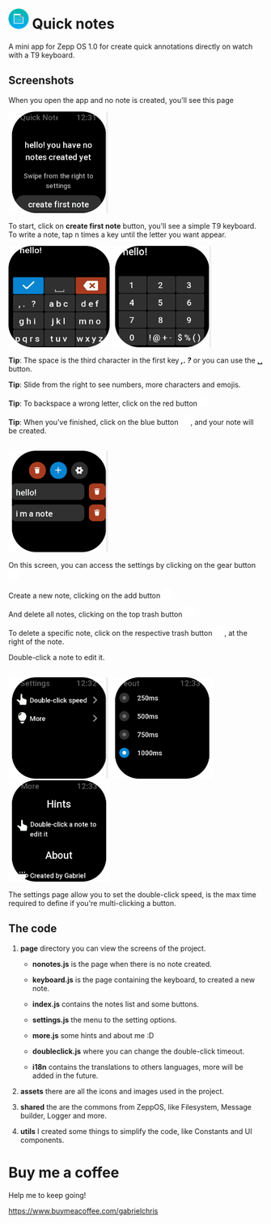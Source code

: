 # <img src="screenshots/icon.png" width="40" height="40"> Quick notes

A mini app for Zepp OS 1.0 for create quick annotations directly on watch with a T9 keyboard.

## Screenshots

When you open the app and no note is created, you'll see this page

<img src="screenshots/en_US/firstpage.png" width="200" height="200">

<br>

To start, click on **create first note** button, you'll see a simple T9 keyboard. To write a note, tap n times a key until the letter you want appear.


<img src="screenshots/en_US/keyboard.png" width="200" height="200">
<img src="screenshots/en_US/numberkeyboard.png" width="200" height="200">

**Tip**: The space is the third character in the first key ***,. ?*** or you can use the **␣** button.

**Tip**: Slide from the right to see numbers, more characters and emojis.

**Tip**: To backspace a wrong letter, click on the red button <img src="assets/336x384-gts-4-mini/ic_delete_64.png" width="20" height="20">

**Tip**: When you've finished, click on the blue button <img src="assets/336x384-gts-4-mini/ic_confirm_52px.png" width="20" height="20">, and your note will be created.

<br>

<img src="screenshots/en_US/noteslist.png" width="200" height="200">

On this screen, you can access the settings by clicking on the gear button <img src="assets/336x384-gts-4-mini/ic_sys_32px.png" width="20" height="20">

Create a new note, clicking on the add button <img src="assets/336x384-gts-4-mini/ic_add_50px.png" width="20" height="20">

And delete all notes, clicking on the top trash button <img src="assets/336x384-gts-4-mini/ic_del_50px.png" width="20" height="20">

To delete a specific note, click on the respective trash button <img src="assets/336x384-gts-4-mini/ic_del_50px.png" width="20" height="20">, at the right of the note.

Double-click a note to edit it.

<br>

<img src="screenshots/en_US/settings.png" width="200" height="200">
<img src="screenshots/en_US/timeout.png" width="200" height="200">
<img src="screenshots/en_US/more.png" width="200" height="200">

The settings page allow you to set the double-click speed, is the max time required to define if you're multi-clicking a button.

## The code

1. **page** directory you can view the screens of the project.

    - **nonotes.js** is the page when there is no note created.

    - **keyboard.js** is the page containing the keyboard, to created a new note.

    - **index.js** contains the notes list and some buttons.

    - **settings.js** the menu to the setting options.

    - **more.js** some hints and about me :D

    - **doubleclick.js** where you can change the double-click timeout.

    - **i18n** contains the translations to others languages, more will be added in the future.

2. **assets** there are all the icons and images used in the project.

3. **shared** the are the commons from ZeppOS, like Filesystem, Message builder, Logger and more.

4. **utils** I created some things to simplify the code, like Constants and UI components.

# Buy me a coffee

Help me to keep going!

https://www.buymeacoffee.com/gabrielchris